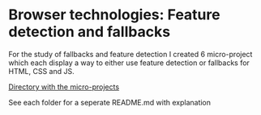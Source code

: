 # Browser technologies: Feature detection and fallbacks

For the study of fallbacks and feature detection I created 6 micro-project which each display a way to either use feature detection or fallbacks for HTML, CSS and JS.

[Directory with the micro-projects](http://oege.ie.hva.nl/~khushiz001/browsertech/)

See each folder for a seperate README.md with explanation
